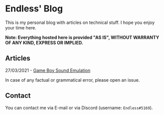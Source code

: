 
# Endless' Blog

This is my personal blog with articles on technical stuff. I hope you enjoy your time here.

**Note: Everything hosted here is provided "AS IS", WITHOUT WARRANTY OF ANY KIND, EXPRESS OR IMPLIED.**

## Articles

27/03/2021 - [Game Boy Sound Emulation](gb/sound_emulation)

In case of any factual or grammatical error, please open an issue.

## Contact

You can contact me via E-mail or via Discord (username: `Endless#5169`).
